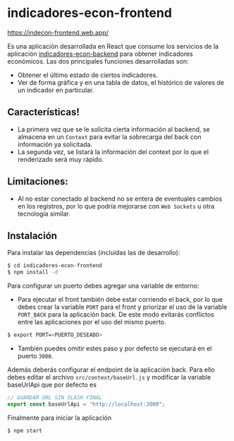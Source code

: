 # indicadores-econ-frontend

https://indecon-frontend.web.app/

Es una aplicación desarrollada en React que consume los servicios de la aplicación [indicadores-econ-backend](https://github.com/dlopezd/indicadores-econ-backend) para obtener indicadores económicos. Las dos principales funciones desarrolladas son:
  - Obtener el último estado de ciertos indicadores.
  - Ver de forma gráfica y en una tabla de datos, el histórico de valores de un indicador en particular.

## Características!
  - La primera vez que se le solicita cierta información al backend, se almacena en un ```Context``` para evitar la sobrecarga del back con información ya solicitada.
  - La segunda vez, se listará la información del context por lo que el renderizado será muy rápido.

## Limitaciones:
  - Al no estar conectado al backend no se entera de eventuales cambios en los registros, por lo que podría mejorarse con ```Web Sockets``` u otra tecnología similar.

## Instalación

Para instalar las dependencias (incluídas las de desarrollo):

```sh
$ cd indicadores-econ-frontend
$ npm install -d
```
Para configurar un puerto debes agregar una variable de entorno:
  - Para ejecutar el front también debe estar corriendo el back, por lo que debes crear la variable ```PORT``` para el front y priorizar el uso de la variable ```PORT_BACK``` para la aplicación back. De este modo evitarás conflictos entre las aplicaciones por el uso del mismo puerto.
```sh
$ export PORT=<PUERTO_DESEADO>
```
  - También puedes omitir estes paso y por defecto se ejecutará en el puerto ```3000```.
 
  Además deberás configurar el endpoint de la aplicación back. Para ello debes editar el archivo ```src/context/baseUrl.js``` y modificar la variable baseUrlApi que por defecto es
```js
// GUARDAR URL SIN SLASH FINAL 
export const baseUrlApi = "http://localhost:2000";
```

Finalmente para iniciar la aplicación
```sh
$ npm start
```
